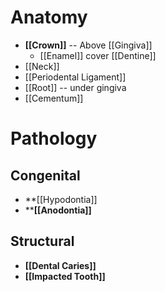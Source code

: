 # Anatomy
- **[[Crown]]** -- Above [[Gingiva]]
	- [[Enamel]] cover [[Dentine]]
- [[Neck]] 
- [[Periodental Ligament]]
- [[Root]] -- under gingiva
- [[Cementum]]

# Pathology
## Congenital
- **[[Hypodontia]]
- ****[[Anodontia]]**

## Structural
- **[[Dental Caries]]**
- **[[Impacted Tooth]]**